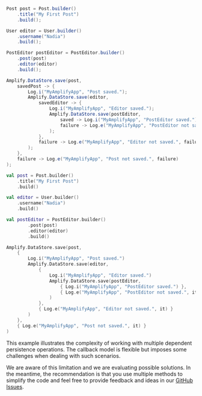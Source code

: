 <amplify-block-switcher>
<amplify-block name="Java">

```java
Post post = Post.builder()
    .title("My First Post")
    .build();

User editor = User.builder()
    .username("Nadia")
    .build();

PostEditor postEditor = PostEditor.builder()
    .post(post)
    .editor(editor)
    .build();

Amplify.DataStore.save(post,
    savedPost -> {
        Log.i("MyAmplifyApp", "Post saved.");
        Amplify.DataStore.save(editor,
            savedEditor -> {
                Log.i("MyAmplifyApp", "Editor saved.");
                Amplify.DataStore.save(postEditor,
                    saved -> Log.i("MyAmplifyApp", "PostEditor saved."),
                    failure -> Log.e("MyAmplifyApp", "PostEditor not saved.", failure)
                );
            },
            failure -> Log.e("MyAmplifyApp", "Editor not saved.", failure)
        );
    },
    failure -> Log.e("MyAmplifyApp", "Post not saved.", failure)
);
```

</amplify-block>
<amplify-block name="Kotlin">

```kotlin
val post = Post.builder()
    .title("My First Post")
    .build()

val editor = User.builder()
    .username("Nadia")
    .build()

val postEditor = PostEditor.builder()
        .post(post)
        .editor(editor)
        .build()

Amplify.DataStore.save(post,
    {
        Log.i("MyAmplifyApp", "Post saved.")
        Amplify.DataStore.save(editor,
            {
                Log.i("MyAmplifyApp", "Editor saved.")
                Amplify.DataStore.save(postEditor,
                    { Log.i("MyAmplifyApp", "PostEditor saved.") },
                    { Log.e("MyAmplifyApp", "PostEditor not saved.", it) }
                )
            },
            { Log.e("MyAmplifyApp", "Editor not saved.", it) }
        )
    },
    { Log.e("MyAmplifyApp", "Post not saved.", it) }
)
```

</amplify-block>
</amplify-block-switcher>

<amplify-callout>

This example illustrates the complexity of working with multiple dependent persistence operations. The callback model is flexible but imposes some challenges when dealing with such scenarios.

We are aware of this limitation and we are evaluating possible solutions. In the meantime, the recommendation is that you use multiple methods to simplify the code and feel free to provide feedback and ideas in our [GitHub Issues](https://github.com/aws-amplify/amplify-android/issues).

</amplify-callout>

